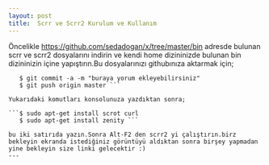 ```yaml
---
layout: post
title:  Scrr ve Scrr2 Kurulum ve Kullanım
---
```

 Öncelikle https://github.com/sedadogan/x/tree/master/bin adresde bulunan scrr ve scrr2 dosyalarını indirin ve kendi home dizininizde bulunan bin dizininizin içine yapıştırın.Bu dosyalarınızı githubınıza aktarmak için;

 ```$ git add .
    $ git commit -a -m "buraya yorum ekleyebilirsiniz"
    $ git push origin master ```

Yukarıdaki komutları konsolunuza yazdıktan sonra;

 ```$ sudo apt-get install scrot curl
    $ sudo apt-get install zenity ```

bu iki satırıda yazın.Sonra Alt-F2 den scrr2 yi çalıştırın.birz bekleyin ekranda istediğiniz görüntüyü aldıktan sonra birşey yapmadan yine bekleyin size linki gelecektir :)
 ---

